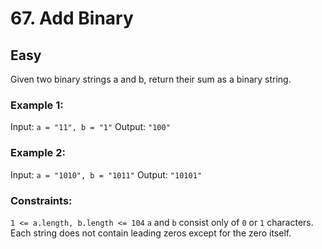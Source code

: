 # 67. Add Binary

## Easy

Given two binary strings a and b, return their sum as a binary string.

### Example 1:
Input: `a = "11", b = "1"`
Output: `"100"`

### Example 2:
Input: `a = "1010", b = "1011"`
Output: `"10101"`

### Constraints:

`1 <= a.length, b.length <= 104`
`a` and `b` consist only of `0` or `1` characters.
Each string does not contain leading zeros except for the zero itself.